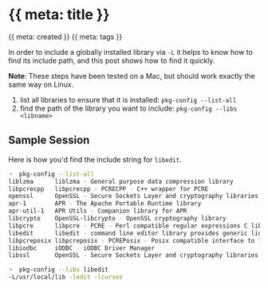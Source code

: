 # {{ meta: title }}

{{ meta: created }}
{{ meta: tags }}

In order to include a globally installed library via `-L` it helps to know how to find its include path, and this post
shows how to find it quickly.

**Note**: These steps have been tested on a Mac, but should work exactly the same way on Linux.

1. list all libraries to ensure that it is installed: `pkg-config --list-all`
2. find the path of the library you want to include:  `pkg-config --libs <libname>`

## Sample Session

Here is how you'd find the include string for `libedit`.

```sh
➝  pkg-config --list-all
liblzma      liblzma - General purpose data compression library
libpcrecpp   libpcrecpp - PCRECPP - C++ wrapper for PCRE
openssl      OpenSSL - Secure Sockets Layer and cryptography libraries and tools
apr-1        APR - The Apache Portable Runtime library
apr-util-1   APR Utils - Companion library for APR
libcrypto    OpenSSL-libcrypto - OpenSSL cryptography library
libpcre      libpcre - PCRE - Perl compatible regular expressions C library with 8 bit character support
libedit      libedit - command line editor library provides generic line editing, history, and tokenization functions.
libpcreposix libpcreposix - PCREPosix - Posix compatible interface to libpcre
libiodbc     iODBC - iODBC Driver Manager
libssl       OpenSSL - Secure Sockets Layer and cryptography libraries

➝  pkg-config --libs libedit
-L/usr/local/lib -ledit -lcurses
```
